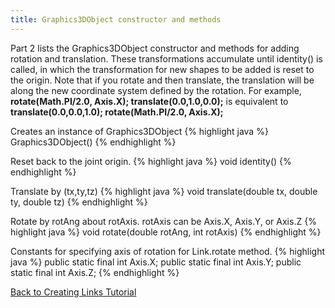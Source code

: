 ```yaml
---
title: Graphics3DObject constructor and methods
---
```


Part 2 lists the Graphics3DObject constructor and methods for adding rotation and translation. These transformations accumulate until identity() is called,
in which the transformation for new shapes to be added is reset to the origin. Note that if you rotate and then translate, the translation will be along the new coordinate system defined by the rotation.
For example, **rotate(Math.PI/2.0, Axis.X); translate(0.0,1.0,0.0);** is equivalent to **translate(0.0,0.0,1.0); rotate(Math.PI/2.0, Axis.X);**

Creates an instance of Graphics3DObject
{% highlight java %}
Graphics3DObject()
{% endhighlight %}

Reset back to the joint origin.
{% highlight java %}
void identity()
{% endhighlight %}

Translate by (tx,ty,tz)
{% highlight java %}
void translate(double tx, double ty, double tz)
{% endhighlight %}


Rotate by rotAng about rotAxis. rotAxis can be Axis.X, Axis.Y, or Axis.Z
{% highlight java %}
void rotate(double rotAng, int rotAxis)
{% endhighlight %}

Constants for specifying axis of rotation for Link.rotate method.
{% highlight java %}
public static final int Axis.X; 
public static final int Axis.Y; 
public static final int Axis.Z;
{% endhighlight %}

[Back to Creating Links Tutorial]

[Back to Creating Links Tutorial]: /documentation/20-scs/00-tutorials/05-creating-links/#Run%20the%20Simulation
